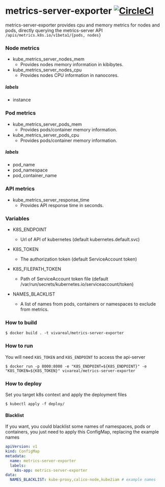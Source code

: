 # metrics-server-exporter [![CircleCI](https://circleci.com/gh/grupozap/metrics-server-exporter.svg?style=svg)](https://circleci.com/gh/grupozap/metrics-server-exporter)

metrics-server-exporter provides cpu and memory metrics for nodes and pods, directly querying the metrics-server API `/apis/metrics.k8s.io/v1beta1/{pods, nodes}`

### Node metrics

* kube_metrics_server_nodes_mem
	* Provides nodes memory information in kibibytes.
* kube_metrics_server_nodes_cpu
	* Provides nodes CPU information in nanocores.

##### labels

* instance
	
### Pod metrics

* kube_metrics_server_pods_mem
	* Provides pods/container memory information.
* kube_metrics_server_pods_cpu
	* Provides pods/container memory information.

##### labels

* pod_name
* pod_namespace
* pod_container_name

### API metrics

* kube_metrics_server_response_time
	* Provides API response time in seconds.

### Variables

  * K8S_ENDPOINT
    * Url of API of kubernetes (default kubernetes.default.svc)

  * K8S_TOKEN
    * The authorization token (default ServiceAccount token)

  * K8S_FILEPATH_TOKEN
    * Path of ServiceAccount token file (default /var/run/secrets/kubernetes.io/serviceaccount/token)

  * NAMES_BLACKLIST
    * A list of names from pods, containers or namespaces to exclude from metrics.

### How to build

    $ docker build . -t vivareal/metrics-server-exporter

### How to run

You will need `K8S_TOKEN` and `K8S_ENDPOINT` to access the api-server

    $ docker run -p 8000:8000 -e "K8S_ENDPOINT=${K8S_ENDPOINT}" -e "K8S_TOKEN=${K8S_TOKEN}" vivareal/metrics-server-exporter

### How to deploy

Set you target k8s context and apply the deployment files

    $ kubectl apply -f deploy/

#### Blacklist 

If you want, you could blacklist some names of namespaces, pods or containers, you just need to apply this ConfigMap, replacing the example names

```yaml
apiVersion: v1
kind: ConfigMap
metadata:
  name: metrics-server-exporter
  labels:
    k8s-app: metrics-server-exporter
data:
  NAMES_BLACKLIST: kube-proxy,calico-node,kube2iam # example names
```



